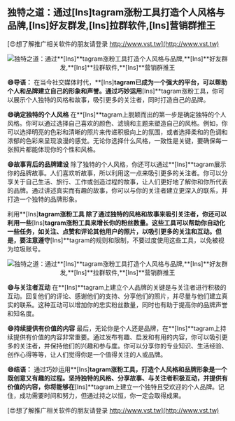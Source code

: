 ## **独特之道：通过**[Ins]**tagram涨粉工具打造个人风格与品牌,**[Ins]**好友群发,**[Ins]**拉群软件,**[Ins]**营销群推王**

[😍想了解推广相关软件的朋友请登录 http://www.vst.tw](http://www.vst.tw)

 <center><img src="https://vst.tw/MP4/tuiguang/png/8.png" alt="独特之道：通过**[Ins]**tagram涨粉工具打造个人风格与品牌,**[Ins]**好友群发,**[Ins]**拉群软件,**[Ins]**营销群推王"></center>

**😄导语：**
在当今社交媒体时代，**[Ins]**tagram已成为一个强大的平台，可以帮助个人和品牌建立自己的形象和声誉。通过巧妙运用**[Ins]**tagram涨粉工具，你可以展示个人独特的风格和故事，吸引更多的关注者，同时打造自己的品牌。

**😄确定独特的个人风格**
在**[Ins]**tagram上脱颖而出的第一步是确定独特的个人风格。你可以通过选择自己喜欢的颜色、滤镜和主题来塑造自己的风格。例如，你可以选择明亮的色彩和清晰的照片来传递积极向上的氛围，或者选择柔和的色调和浓郁的色彩来呈现浪漫的感觉。无论你选择什么风格，一致性是关键，要确保每一张照片都能体现你的个性和风格。

**😄故事背后的品牌建设**
除了独特的个人风格，你还可以通过**[Ins]**tagram展示你的品牌故事。人们喜欢听故事，所以利用这一点来吸引更多的关注者。你可以分享关于自己生活、旅行、工作或创造过程的故事，让人们更好地了解你和你所代表的品牌。通过讲述真实而有趣的故事，你可以与你的关注者建立更深入的联系，并打造一个独特的品牌形象。

利用**[Ins]**tagram涨粉工具
除了通过独特的风格和故事来吸引关注者，你还可以利用一些**[Ins]**tagram涨粉工具来增长你的粉丝数量。这些工具可以帮助你自动化一些任务，如关注、点赞和评论其他用户的照片，以吸引更多的关注和互动。但是，要注意遵守**[Ins]**tagram的规则和限制，不要过度使用这些工具，以免被视为垃圾账号。

 <center><img src="https://vst.tw/MP4/tuiguang/png/8.png" alt="独特之道：通过**[Ins]**tagram涨粉工具打造个人风格与品牌,**[Ins]**好友群发,**[Ins]**拉群软件,**[Ins]**营销群推王"></center>

**😄与关注者互动**
在**[Ins]**tagram上建立个人品牌的关键是与关注者进行积极的互动。回复他们的评论、感谢他们的支持、分享他们的照片，并尽量与他们建立真实的联系。这种互动可以增加你的忠实粉丝数量，同时也有助于提高你的品牌声誉和知名度。

**😄持续提供有价值的内容**
最后，无论你是个人还是品牌，在**[Ins]**tagram上持续提供有价值的内容非常重要。通过发布有趣、启发和有用的内容，你可以吸引更多的关注者，并保持他们的兴趣和参与度。你可以分享你的专业知识、生活经验、创作心得等等，让人们觉得你是一个值得关注的人或品牌。

**😄结语：**
通过巧妙运用**[Ins]**tagram涨粉工具，打造个人风格和品牌形象是一个既创意又有趣的过程。坚持独特的风格、分享故事、与关注者积极互动，并提供有价值的内容，你将能够在**[Ins]**tagram上建立一个独特且受欢迎的个人品牌。记住，成功需要时间和努力，但通过持之以恒，你一定会取得成果。

[😍想了解推广相关软件的朋友请登录 http://www.vst.tw](http://www.vst.tw)



